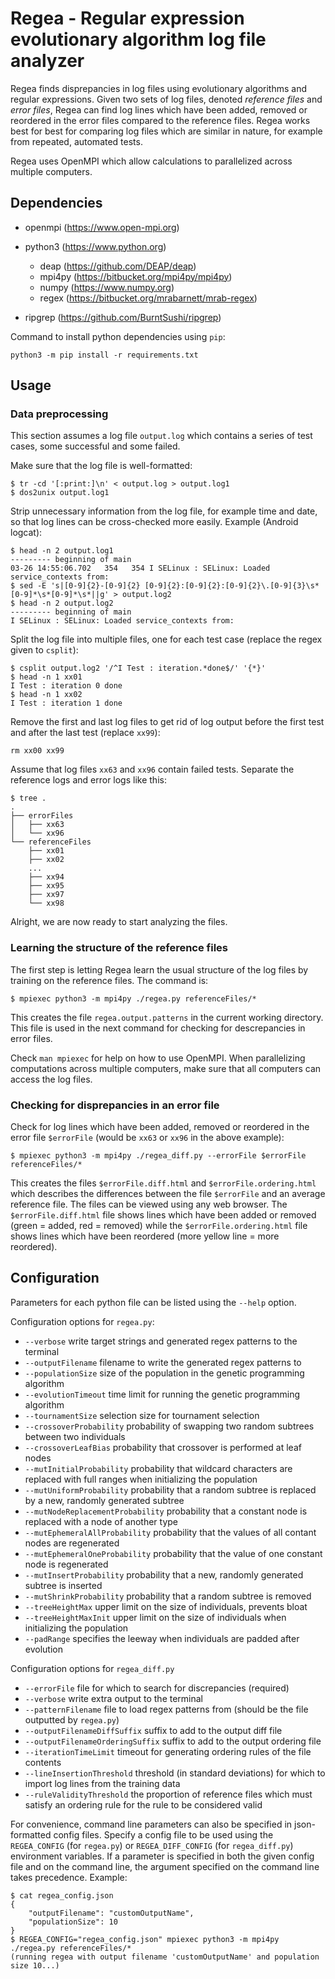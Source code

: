 # Regea - Regular expression evolutionary algorithm log file analyzer

Regea finds disprepancies in log files using evolutionary algorithms and regular expressions. Given two sets of log files, denoted *reference files* and *error files*, Regea can find log lines which have been added, removed or reordered in the error files compared to the reference files. Regea works best for best for comparing log files which are similar in nature, for example from repeated, automated tests.

Regea uses OpenMPI which allow calculations to parallelized across multiple computers.


## Dependencies

* openmpi (https://www.open-mpi.org)

* python3 (https://www.python.org)
    * deap (https://github.com/DEAP/deap)
    * mpi4py (https://bitbucket.org/mpi4py/mpi4py)
    * numpy (https://www.numpy.org)
    * regex (https://bitbucket.org/mrabarnett/mrab-regex)

* ripgrep (https://github.com/BurntSushi/ripgrep)

Command to install python dependencies using `pip`:
```
python3 -m pip install -r requirements.txt
```

## Usage

### Data preprocessing

This section assumes a log file `output.log` which contains a series of test cases, some successful and some failed.

Make sure that the log file is well-formatted:
```
$ tr -cd '[:print:]\n' < output.log > output.log1
$ dos2unix output.log1
```

Strip unnecessary information from the log file, for example time and date, so that log lines can be cross-checked more easily. Example (Android logcat):
```
$ head -n 2 output.log1
--------- beginning of main
03-26 14:55:06.702   354   354 I SELinux : SELinux: Loaded service_contexts from:
$ sed -E 's|[0-9]{2}-[0-9]{2} [0-9]{2}:[0-9]{2}:[0-9]{2}\.[0-9]{3}\s*[0-9]*\s*[0-9]*\s*||g' > output.log2
$ head -n 2 output.log2
--------- beginning of main
I SELinux : SELinux: Loaded service_contexts from:
```

Split the log file into multiple files, one for each test case (replace the regex given to `csplit`):
```
$ csplit output.log2 '/^I Test : iteration.*done$/' '{*}'
$ head -n 1 xx01
I Test : iteration 0 done
$ head -n 1 xx02
I Test : iteration 1 done
```

Remove the first and last log files to get rid of log output before the first test and after the last test (replace `xx99`):
```
rm xx00 xx99
```

Assume that log files `xx63` and `xx96` contain failed tests. Separate the reference logs and error logs like this:
```
$ tree .
.
├── errorFiles
│   ├── xx63
│   └── xx96
└── referenceFiles
    ├── xx01
    ├── xx02
    ...
    ├── xx94
    ├── xx95
    ├── xx97
    └── xx98
```

Alright, we are now ready to start analyzing the files.


### Learning the structure of the reference files

The first step is letting Regea learn the usual structure of the log files by training on the reference files. The command is:
```
$ mpiexec python3 -m mpi4py ./regea.py referenceFiles/*
```
This creates the file `regea.output.patterns` in the current working directory. This file is used in the next command for checking for descrepancies in error files.

Check `man mpiexec` for help on how to use OpenMPI. When parallelizing computations across multiple computers, make sure that all computers can access the log files.

### Checking for disprepancies in an error file

Check for log lines which have been added, removed or reordered in the error file `$errorFile` (would be `xx63` or `xx96` in the above example):
```
$ mpiexec python3 -m mpi4py ./regea_diff.py --errorFile $errorFile referenceFiles/*
```
This creates the files `$errorFile.diff.html` and `$errorFile.ordering.html` which describes the differences between the file `$errorFile` and an average reference file. The files can be viewed using any web browser. The `$errorFile.diff.html` file shows lines which have been added or removed (green = added, red = removed) while the `$errorFile.ordering.html` file shows lines which have been reordered (more yellow line = more reordered).

## Configuration

Parameters for each python file can be listed using the `--help` option.

Configuration options for `regea.py`:

* `--verbose` write target strings and generated regex patterns to the terminal
* `--outputFilename` filename to write the generated regex patterns to
* `--populationSize` size of the population in the genetic programming algorithm
* `--evolutionTimeout` time limit for running the genetic programming algorithm
* `--tournamentSize` selection size for tournament selection
* `--crossoverProbability` probability of swapping two random subtrees between two individuals
* `--crossoverLeafBias` probability that crossover is performed at leaf nodes
* `--mutInitialProbability` probability that wildcard characters are replaced with full ranges when initializing the population
* `--mutUniformProbability` probability that a random subtree is replaced by a new, randomly generated subtree
* `--mutNodeReplacementProbability` probability that a constant node is replaced with a node of another type
* `--mutEphemeralAllProbability` probability that the values of all contant nodes are regenerated
* `--mutEphemeralOneProbability` probability that the value of one constant node is regenerated
* `--mutInsertProbability` probability that a new, randomly generated subtree is inserted
* `--mutShrinkProbability` probability that a random subtree is removed
* `--treeHeightMax` upper limit on the size of individuals, prevents bloat
* `--treeHeightMaxInit` upper limit on the size of individuals when initializing the population
* `--padRange` specifies the leeway when individuals are padded after evolution

Configuration options for `regea_diff.py`

* `--errorFile` file for which to search for discrepancies (required)
* `--verbose` write extra output to the terminal
* `--patternFilename` file to load regex patterns from (should be the file outputted by `regea.py`)
* `--outputFilenameDiffSuffix` suffix to add to the output diff file
* `--outputFilenameOrderingSuffix` suffix to add to the output ordering file
* `--iterationTimeLimit` timeout for generating ordering rules of the file contents
* `--lineInsertionThreshold` threshold (in standard deviations) for which to import log lines from the training data
* `--ruleValidityThreshold` the proportion of reference files which must satisfy an ordering rule for the rule to be considered valid

For convenience, command line parameters can also be specified in json-formatted config files. Specify a config file to be used using the `REGEA_CONFIG` (for `regea.py`) or `REGEA_DIFF_CONFIG` (for `regea_diff.py`) environment variables. If a parameter is specified in both the given config file and on the command line, the argument specified on the command line takes precedence. Example:

```
$ cat regea_config.json
{
    "outputFilename": "customOutputName",
    "populationSize": 10
}
$ REGEA_CONFIG="regea_config.json" mpiexec python3 -m mpi4py ./regea.py referenceFiles/*
(running regea with output filename 'customOutputName' and population size 10...)
```
